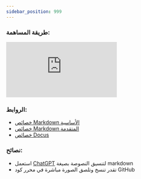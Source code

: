 ```yaml
---
sidebar_position: 999
---
```


### طريقة المساهمة:

<iframe className="w-full aspect-video" src="https://www.youtube.com/embed/1SagRax3y9Q?si=L38C9gq1hm6-1hx-" title="YouTube video player" frameborder="0" allow="accelerometer; autoplay; clipboard-write; encrypted-media; gyroscope; picture-in-picture; web-share" referrerpolicy="strict-origin-when-cross-origin" allowfullscreen></iframe>

### الروابط:

- [خصائص Markdown الأساسية](https://www.markdownguide.org/basic-syntax/)
- [خصائص Markdown المتقدمة](https://www.markdownguide.org/extended-syntax/)
- [خصائص Docus](https://docusaurus.io/docs/markdown-features)

### نصائح:

- استعمل [ChatGPT](https://chatgpt.com) لتنسيق النصوصة بصيغة markdown
- تقدر تنسخ وتلصق الصورة مباشرة في محرر كود GitHub
